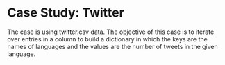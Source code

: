 # Case Study: Twitter
The case is using twitter.csv data. The objective of this case is to iterate over entries in a column to build a dictionary in which the keys are the names of languages and the values are the number of tweets in the given language.
